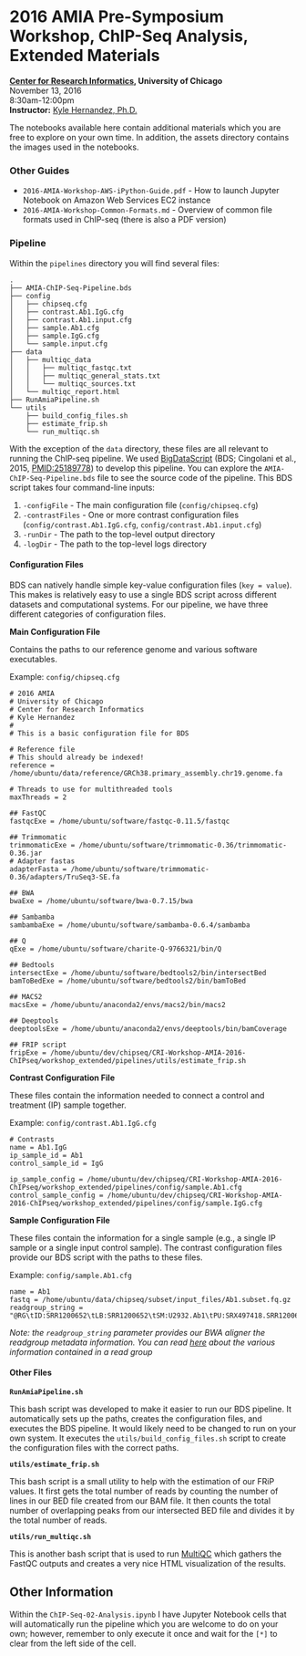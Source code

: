 # 2016 AMIA Pre-Symposium Workshop, ChIP-Seq Analysis, Extended Materials
**[Center for Research Informatics](http://cri.uchicago.edu/), University of Chicago**<br>
November 13, 2016<br>
8:30am-12:00pm<br>
**Instructor:** [Kyle Hernandez, Ph.D.](https://kmhernan.github.io/)<br>

The notebooks available here contain additional materials which you are free to explore on your own time. In addition, the
assets directory contains the images used in the notebooks.

### Other Guides

* `2016-AMIA-Workshop-AWS-iPython-Guide.pdf` - How to launch Jupyter Notebook on Amazon Web Services EC2 instance
* `2016-AMIA-Workshop-Common-Formats.md` - Overview of common file formats used in ChIP-seq (there is also a PDF version)

### Pipeline

Within the `pipelines` directory you will find several files:

```
.
├── AMIA-ChIP-Seq-Pipeline.bds
├── config
│   ├── chipseq.cfg
│   ├── contrast.Ab1.IgG.cfg
│   ├── contrast.Ab1.input.cfg
│   ├── sample.Ab1.cfg
│   ├── sample.IgG.cfg
│   └── sample.input.cfg
├── data
│   ├── multiqc_data
│   │   ├── multiqc_fastqc.txt
│   │   ├── multiqc_general_stats.txt
│   │   └── multiqc_sources.txt
│   └── multiqc_report.html
├── RunAmiaPipeline.sh
└── utils
    ├── build_config_files.sh
    ├── estimate_frip.sh
    └── run_multiqc.sh
```

With the exception of the `data` directory, these files are all relevant to running the ChIP-seq pipeline. We used 
[BigDataScript](http://pcingola.github.io/BigDataScript) 
(BDS; Cingolani et al., 2015, [PMID:25189778](https://www.ncbi.nlm.nih.gov/pubmed/25189778)) to develop this pipeline. You 
can explore the `AMIA-ChIP-Seq-Pipeline.bds` file to see the source code of the pipeline. This BDS script takes four
command-line inputs:

1. `-configFile` - The main configuration file (`config/chipseq.cfg`)
2. `-contrastFiles` - One or more contrast configuration files (`config/contrast.Ab1.IgG.cfg`, `config/contrast.Ab1.input.cfg`)
3. `-runDir` - The path to the top-level output directory
4. `-logDir` - The path to the top-level logs directory

#### Configuration Files

BDS can natively handle simple key-value configuration files (`key = value`). This makes is relatively easy to use a single
BDS script across different datasets and computational systems. For our pipeline, we have three different
categories of configuration files.

**Main Configuration File**

Contains the paths to our reference genome and various software executables.

Example: `config/chipseq.cfg`

```
# 2016 AMIA
# University of Chicago
# Center for Research Informatics
# Kyle Hernandez
#
# This is a basic configuration file for BDS

# Reference file
# This should already be indexed!
reference = /home/ubuntu/data/reference/GRCh38.primary_assembly.chr19.genome.fa

# Threads to use for multithreaded tools
maxThreads = 2

## FastQC 
fastqcExe = /home/ubuntu/software/fastqc-0.11.5/fastqc

## Trimmomatic
trimmomaticExe = /home/ubuntu/software/trimmomatic-0.36/trimmomatic-0.36.jar
# Adapter fastas
adapterFasta = /home/ubuntu/software/trimmomatic-0.36/adapters/TruSeq3-SE.fa

## BWA
bwaExe = /home/ubuntu/software/bwa-0.7.15/bwa

## Sambamba
sambambaExe = /home/ubuntu/software/sambamba-0.6.4/sambamba

## Q
qExe = /home/ubuntu/software/charite-Q-9766321/bin/Q

## Bedtools
intersectExe = /home/ubuntu/software/bedtools2/bin/intersectBed
bamToBedExe = /home/ubuntu/software/bedtools2/bin/bamToBed

## MACS2
macsExe = /home/ubuntu/anaconda2/envs/macs2/bin/macs2

## Deeptools
deeptoolsExe = /home/ubuntu/anaconda2/envs/deeptools/bin/bamCoverage

## FRIP script
fripExe = /home/ubuntu/dev/chipseq/CRI-Workshop-AMIA-2016-ChIPseq/workshop_extended/pipelines/utils/estimate_frip.sh
```

**Contrast Configuration File**

These files contain the information needed to connect a control and treatment (IP) sample together.

Example: `config/contrast.Ab1.IgG.cfg`

```
# Contrasts
name = Ab1.IgG
ip_sample_id = Ab1
control_sample_id = IgG

ip_sample_config = /home/ubuntu/dev/chipseq/CRI-Workshop-AMIA-2016-ChIPseq/workshop_extended/pipelines/config/sample.Ab1.cfg 
control_sample_config = /home/ubuntu/dev/chipseq/CRI-Workshop-AMIA-2016-ChIPseq/workshop_extended/pipelines/config/sample.IgG.cfg
```

**Sample Configuration File**

These files contain the information for a single sample (e.g., a single IP sample or a single input control sample). The
contrast configuration files provide our BDS script with the paths to these files.

Example: `config/sample.Ab1.cfg`

```
name = Ab1
fastq = /home/ubuntu/data/chipseq/subset/input_files/Ab1.subset.fq.gz
readgroup_string = "@RG\tID:SRR1200652\tLB:SRR1200652\tSM:U2932.Ab1\tPU:SRX497418.SRR1200652.SAMN02692998.SRS579413"
```

_Note: the `readgroup_string` parameter provides our BWA aligner the readgroup metadata information. You can read [here](http://gatkforums.broadinstitute.org/gatk/discussion/6472/read-groups) about the various information contained in a read group_

#### Other Files

**`RunAmiaPipeline.sh`**

This bash script was developed to make it easier to run our BDS pipeline. It automatically sets up the paths, creates
the configuration files, and executes the BDS pipeline. It would likely need to be changed to run on your own system. It
executes the `utils/build_config_files.sh` script to create the configuration files with the correct paths.

**`utils/estimate_frip.sh`**

This bash script is a small utility to help with the estimation of our FRiP values. It first gets the total number of reads 
by counting the number of lines in our BED file created from our BAM file. It then counts the total number of overlapping 
peaks from our intersected BED file and divides it by the total number of reads.

**`utils/run_multiqc.sh`**

This is another bash script that is used to run [MultiQC](http://multiqc.info/) which gathers the FastQC outputs and creates
a very nice HTML visualization of the results.

## Other Information

Within the `ChIP-Seq-02-Analysis.ipynb` I have Jupyter Notebook cells that will automatically run the pipeline which you 
are welcome to do on your own; however, remember to only execute it once and wait for the `[*]` to clear from the left side 
of the cell.
